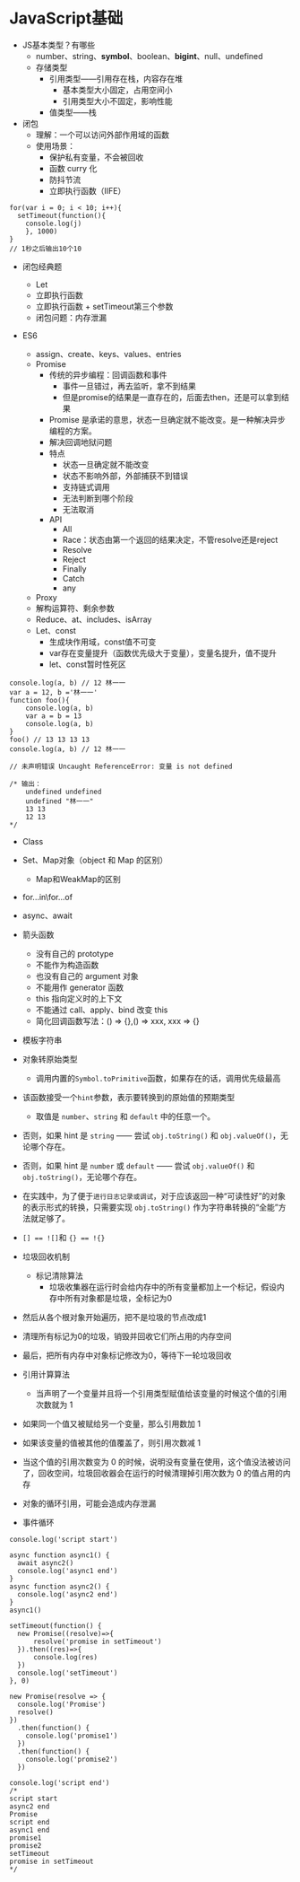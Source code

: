 # JavaScript基础

-   JS基本类型？有哪些
    -   number、string、**symbol**、boolean、**bigint**、null、undefined
    -   存储类型
        -   引用类型——引用存在栈，内容存在堆
            -   基本类型大小固定，占用空间小
            -   引用类型大小不固定，影响性能
        -   值类型——栈
-   闭包
    -   理解：一个可以访问外部作用域的函数
    -   使用场景：
        -   保护私有变量，不会被回收
        -   函数 curry 化
        -   防抖节流
        -   立即执行函数（IIFE）

```
for(var i = 0; i < 10; i++){
  setTimeout(function(){
    console.log(j)
    }, 1000) 
}
// 1秒之后输出10个10
```

-   闭包经典题
    -   Let
    -   立即执行函数
    -   立即执行函数 + setTimeout第三个参数
	-   闭包问题：内存泄漏

-   ES6
    -   assign、create、keys、values、entries
    -   Promise
        -   传统的异步编程：回调函数和事件
            -   事件一旦错过，再去监听，拿不到结果
            -   但是promise的结果是一直存在的，后面去then，还是可以拿到结果
        -   Promise 是承诺的意思，状态一旦确定就不能改变。是一种解决异步编程的方案。
        -   解决回调地狱问题
        -   特点
            -   状态一旦确定就不能改变
            -   状态不影响外部，外部捕获不到错误
            -   支持链式调用
            -   无法判断到哪个阶段
            -   无法取消
        -   API
            -   All
            -   Race：状态由第一个返回的结果决定，不管resolve还是reject
            -   Resolve
            -   Reject
            -   Finally
            -   Catch
            -   any
    -   Proxy
    -   解构运算符、剩余参数
    -   Reduce、at、includes、isArray
    -   Let、const
        -   生成块作用域，const值不可变
        -   var存在变量提升（函数优先级大于变量），变量名提升，值不提升
        -   let、const暂时性死区

```
console.log(a, b) // 12 林一一
var a = 12, b ='林一一' 
function foo(){ 
    console.log(a, b) 
    var a = b = 13 
    console.log(a, b) 
} 
foo() // 13 13 13 13
console.log(a, b) // 12 林一一

// 未声明错误 Uncaught ReferenceError: 变量 is not defined

/* 输出：
    undefined undefined
    undefined "林一一"
    13 13
    12 13
*/
```

-   Class
-   Set、Map对象（object 和 Map 的区别）
    -   Map和WeakMap的区别
        
-   for...in\for...of
-   async、await
-   箭头函数
    -   没有自己的 prototype
    -   不能作为构造函数
    -   也没有自己的 argument 对象
    -   不能用作 generator 函数
    -   this 指向定义时的上下文
    -   不能通过 call、apply、bind 改变 this
    -   简化回调函数写法：() => {},() => xxx, xxx => {}
-   模板字符串

-   对象转原始类型
    -   调用内置的`Symbol.toPrimitive`函数，如果存在的话，调用优先级最高

-   该函数接受一个`hint`参数，表示要转换到的原始值的预期类型
    -   取值是 `number`、`string` 和 `default` 中的任意一个。

-   否则，如果 hint 是 `string` —— 尝试 `obj.toString()` 和 `obj.valueOf()`，无论哪个存在。

-   否则，如果 hint 是 `number` 或 `default` —— 尝试 `obj.valueOf()` 和 `obj.toString()`，无论哪个存在。

-   在实践中，为了便于`进行日志记录或调试`，对于应该返回一种“可读性好”的对象的表示形式的转换，只需要实现 `obj.toString()` 作为字符串转换的“全能”方法就足够了。
-   `[] == ![]`和 `{} == !{}`
-   垃圾回收机制
    -   标记清除算法
        -   垃圾收集器在运行时会给内存中的所有变量都加上一个标记，假设内存中所有对象都是垃圾，全标记为0

-   然后从各个根对象开始遍历，把不是垃圾的节点改成1

-   清理所有标记为0的垃圾，销毁并回收它们所占用的内存空间

-   最后，把所有内存中对象标记修改为0，等待下一轮垃圾回收

-   引用计算算法
    -   当声明了一个变量并且将一个引用类型赋值给该变量的时候这个值的引用次数就为 1

-   如果同一个值又被赋给另一个变量，那么引用数加 1

-   如果该变量的值被其他的值覆盖了，则引用次数减 1

-   当这个值的引用次数变为 0 的时候，说明没有变量在使用，这个值没法被访问了，回收空间，垃圾回收器会在运行的时候清理掉引用次数为 0 的值占用的内存

-   对象的循环引用，可能会造成内存泄漏
-   事件循环

```
console.log('script start') 

async function async1() {
  await async2()
  console.log('async1 end')
}
async function async2() {
  console.log('async2 end') 
}
async1()

setTimeout(function() {
  new Promise((resolve)=>{
      resolve('promise in setTimeout')
  }).then((res)=>{
      console.log(res)
  })
  console.log('setTimeout')
}, 0)

new Promise(resolve => {
  console.log('Promise')
  resolve()
})
  .then(function() {
    console.log('promise1')
  })
  .then(function() {
    console.log('promise2')
  })

console.log('script end')
/*
script start
async2 end
Promise
script end
async1 end
promise1
promise2
setTimeout
promise in setTimeout
*/
```